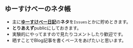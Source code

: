 ## ゆーすけべーのネタ帳

* 主に[**ゆーすけべー日記**](http://blog.yusuke.be/)の**ネタ**を`Issues`とかに貯めときます。
* **とりあえず**publicにしておきます。
* 実験的にやってますので見たりコメントしたり歓迎です。
* 晒すことでBlog記事を書くペースをあげたいと思います。



